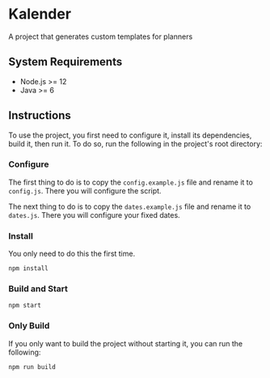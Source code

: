 # Kalender
A project that generates custom templates for planners

## System Requirements

- Node.js >= 12
- Java >= 6

## Instructions

To use the project, you first need to configure it, install its dependencies, build it, then run it. To do so, run the following in the project's root directory:

### Configure

The first thing to do is to copy the `config.example.js` file and rename it to `config.js`. There you will configure the script.

The next thing to do is to copy the `dates.example.js` file and rename it to `dates.js`. There you will configure your fixed dates.

### Install

You only need to do this the first time.

```
npm install
```

### Build and Start

```
npm start
```

### Only Build

If you only want to build the project without starting it, you can run the following:

```
npm run build
```
